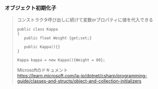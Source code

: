 ### オブジェクト初期化子
>コンストラクタ呼び出しに続けて変数orプロパティに値を代入できる
>```
>public class Kappa
>{
>    public float Weight {get;set;}
>    
>    public Kappa(){}
>}
>```
>```
>Kappa kappa = new Kappa(){Weight = 80};
>```
>Microsoftのドキュメント  
>https://learn.microsoft.com/ja-jp/dotnet/csharp/programming-guide/classes-and-structs/object-and-collection-initializers  
